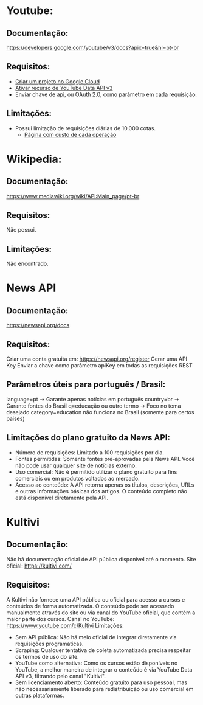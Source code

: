 
# Youtube:

## Documentação:
https://developers.google.com/youtube/v3/docs?apix=true&hl=pt-br

## Requisitos:
- [Criar um projeto no Google Cloud](https://console.cloud.google.com/projectcreate?previousPage=%2Fapis%2Fdashboard%3Fhl%3Dpt-br%26invt%3DAbv9bQ%26project%3Dtrue-bit-458210-u5%26supportedpurview%3Dproject&organizationId=0&hl=pt-br&invt=Abv9bQ&supportedpurview=project)
- [Ativar recurso de YouTube Data API v3](https://console.cloud.google.com/apis/library/youtube.googleapis.com?hl=pt-br&invt=Abv9bQ&project=true-bit-458210-u5&supportedpurview=project)
- Enviar chave de api, ou OAuth 2.0, como parâmetro em cada requisição.

## Limitações:
- Possui limitação de requisições diárias de 10.000 cotas.
	- [Página com custo de cada operação](https://developers.google.com/youtube/v3/determine_quota_cost?hl=pt-br)

# Wikipedia:

## Documentação:
https://www.mediawiki.org/wiki/API:Main_page/pt-br

## Requisitos:
Não possui.

## Limitações:
Não encontrado.



# News API
## Documentação:

https://newsapi.org/docs

## Requisitos:

Criar uma conta gratuita em: https://newsapi.org/register
Gerar uma API Key
Enviar a chave como parâmetro apiKey em todas as requisições REST

## Parâmetros úteis para português / Brasil:

language=pt → Garante apenas notícias em português
country=br → Garante fontes do Brasil
q=educação ou outro termo → Foco no tema desejado
category=education não funciona no Brasil (somente para certos países)


## Limitações do plano gratuito da News API:

- Número de requisições: Limitado a 100 requisições por dia.
- Fontes permitidas: Somente fontes pré-aprovadas pela News API. Você não pode usar qualquer site de notícias externo.
- Uso comercial: Não é permitido utilizar o plano gratuito para fins comerciais ou em produtos voltados ao mercado.
- Acesso ao conteúdo: A API retorna apenas os títulos, descrições, URLs e outras informações básicas dos artigos. O conteúdo completo não está disponível diretamente pela API.



# Kultivi
## Documentação:

Não há documentação oficial de API pública disponível até o momento.
Site oficial: https://kultivi.com/

## Requisitos:

A Kultivi não fornece uma API pública ou oficial para acesso a cursos e conteúdos de forma automatizada.
O conteúdo pode ser acessado manualmente através do site ou via canal do YouTube oficial, que contém a maior parte dos cursos.
Canal no YouTube: https://www.youtube.com/c/Kultivi
Limitações:

- Sem API pública: Não há meio oficial de integrar diretamente via requisições programáticas.
- Scraping: Qualquer tentativa de coleta automatizada precisa respeitar os termos de uso do site.
- YouTube como alternativa: Como os cursos estão disponíveis no YouTube, a melhor maneira de integrar o conteúdo é via YouTube Data API v3, filtrando pelo canal "Kultivi".
- Sem licenciamento aberto: Conteúdo gratuito para uso pessoal, mas não necessariamente liberado para redistribuição ou uso comercial em outras plataformas.

